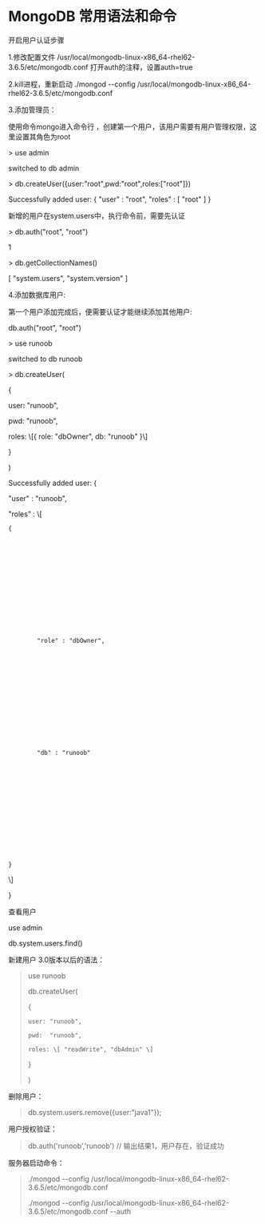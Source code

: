 # MongoDB 常用语法和命令

开启用户认证步骤

1.修改配置文件 /usr/local/mongodb-linux-x86\_64-rhel62-3.6.5/etc/mongodb.conf 打开auth的注释，设置auth=true

2.kill进程，重新启动 ./mongod --config /usr/local/mongodb-linux-x86\_64-rhel62-3.6.5/etc/mongodb.conf

3.添加管理员：

使用命令mongo进入命令行 ，创建第一个用户，该用户需要有用户管理权限，这里设置其角色为root

&gt; use admin

switched to db admin

&gt; db.createUser\({user:"root",pwd:"root",roles:\["root"\]}\)

Successfully added user: { "user" : "root", "roles" : \[ "root" \] }

新增的用户在system.users中，执行命令前，需要先认证

&gt; db.auth\("root", "root"\)

1

&gt; db.getCollectionNames\(\)

\[ "system.users", "system.version" \]

4.添加数据库用户:

第一个用户添加完成后，便需要认证才能继续添加其他用户:

db.auth\("root", "root"\)

&gt; use runoob

switched to db runoob

&gt; db.createUser\(

{

user: "runoob",

pwd:  "runoob",

roles: \\[{ role: "dbOwner", db: "runoob" }\\]

}

\)

Successfully added user: {

"user" : "runoob",

"roles" : \\[

```
{















        "role" : "dbOwner",















        "db" : "runoob"















}
```

\\]

}

查看用户

use admin

db.system.users.find\(\)

新建用户 3.0版本以后的语法：

> use runoob
>
> db.createUser\(
>
>    {
>
>     user: "runoob",
>
>     pwd:  "runoob",
>
>     roles: \[ "readWrite", "dbAdmin" \]
>
>    }
>
> \)

删除用户：

> db.system.users.remove\({user:"java1"}\);

用户授权验证：

> db.auth\('runoob','runoob'\)  //  输出结果1，用户存在，验证成功

服务器启动命令：

> ./mongod --config /usr/local/mongodb-linux-x86\_64-rhel62-3.6.5/etc/mongodb.conf
>
> ./mongod --config /usr/local/mongodb-linux-x86\_64-rhel62-3.6.5/etc/mongodb.conf --auth


